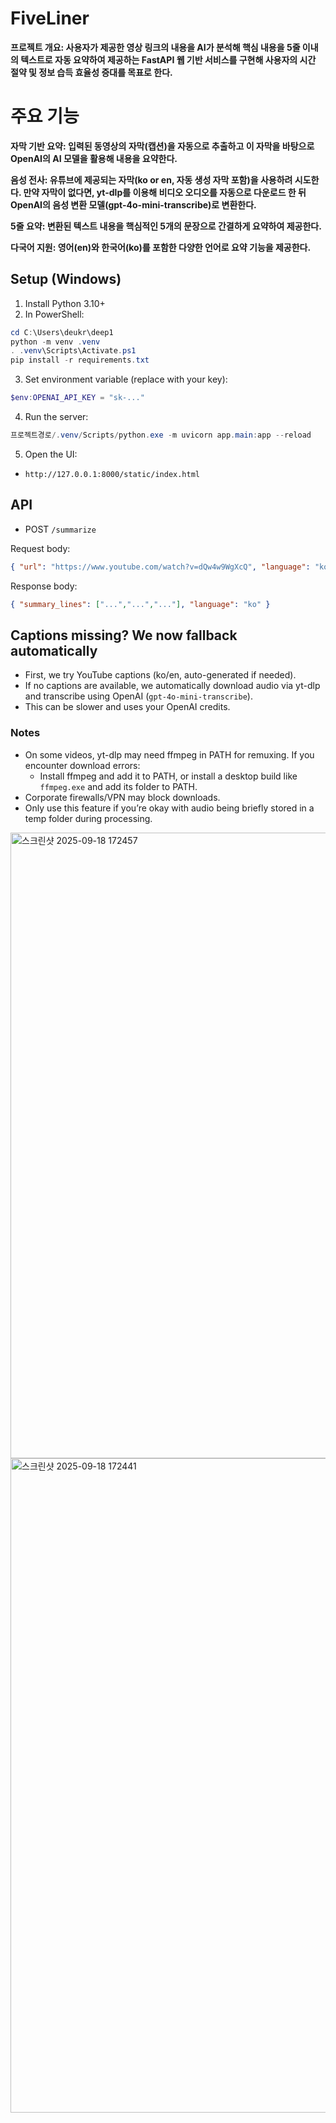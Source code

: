 # FiveLiner

**프로젝트 개요: 사용자가 제공한 영상 링크의 내용을 AI가 분석해 핵심 내용을 5줄 이내의 텍스트로 자동 요약하여 제공하는 FastAPI 웹 기반 서비스를 구현해 사용자의 시간 절약 및 정보 습득 효율성 증대를 목표로 한다.**


# 주요 기능

**자막 기반 요약: 입력된 동영상의 자막(캡션)을 자동으로 추출하고 이 자막을 바탕으로 OpenAI의 AI 모델을 활용해 내용을 요약한다.**

**음성 전사: 유튜브에 제공되는 자막(ko or en, 자동 생성 자막 포함)을 사용하려 시도한다. 만약 자막이 없다면, yt-dlp를 이용해 비디오 오디오를 자동으로 다운로드 한 뒤 OpenAI의 음성 변환 모델(gpt-4o-mini-transcribe)로 변환한다.**

**5줄 요약: 변환된 텍스트 내용을 핵심적인 5개의 문장으로 간결하게 요약하여 제공한다.**

**다국어 지원: 영어(en)와 한국어(ko)를 포함한 다양한 언어로 요약 기능을 제공한다.**




## Setup (Windows)

1. Install Python 3.10+
2. In PowerShell:

```powershell
cd C:\Users\deukr\deep1
python -m venv .venv
. .venv\Scripts\Activate.ps1
pip install -r requirements.txt
```

3. Set environment variable (replace with your key):

```powershell
$env:OPENAI_API_KEY = "sk-..."
```

4. Run the server:

```powershell
프로젝트경로/.venv/Scripts/python.exe -m uvicorn app.main:app --reload
```

5. Open the UI:
- `http://127.0.0.1:8000/static/index.html`

## API

- POST `/summarize`

Request body:

```json
{ "url": "https://www.youtube.com/watch?v=dQw4w9WgXcQ", "language": "ko" }
```

Response body:

```json
{ "summary_lines": ["...","...","..."], "language": "ko" }
```

## Captions missing? We now fallback automatically
- First, we try YouTube captions (ko/en, auto-generated if needed).
- If no captions are available, we automatically download audio via yt-dlp and transcribe using OpenAI (`gpt-4o-mini-transcribe`).
- This can be slower and uses your OpenAI credits.

### Notes
- On some videos, yt-dlp may need ffmpeg in PATH for remuxing. If you encounter download errors:
  - Install ffmpeg and add it to PATH, or install a desktop build like `ffmpeg.exe` and add its folder to PATH.
- Corporate firewalls/VPN may block downloads.
- Only use this feature if you’re okay with audio being briefly stored in a temp folder during processing.



<img width="1686" height="1001" alt="스크린샷 2025-09-18 172457" src="https://github.com/user-attachments/assets/69ed21ca-cd03-48c2-ae13-b3e0e139c7a3" />

<img width="1642" height="1047" alt="스크린샷 2025-09-18 172441" src="https://github.com/user-attachments/assets/dc420528-cc2d-4d22-a1b8-d03cc064676f" />
